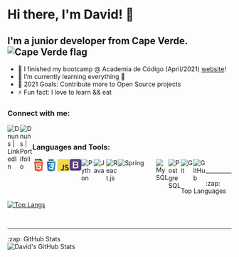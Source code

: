 # Hi there, I'm David! 👋

## I'm a junior developer from Cape Verde. <img alt="Cape Verde flag" width="26px" src="https://image.flaticon.com/icons/png/512/206/206814.png" />

- 🔭 I finished my bootcamp @ Academia de Código (April/2021) [website]!
- 🌱 I’m currently learning everything 🤣
- 🥅 2021 Goals: Contribute more to Open Source projects
- ⚡ Fun fact: I love to learn && eat

### Connect with me:
[<img align="left" alt="Dnuns | LinkedIn" width="28px" src="https://image.flaticon.com/icons/png/512/145/145807.png"/>][linkedin]
[<img align="left" alt="Dnuns | Portifolio" width="28px" src="https://pics.freeicons.io/uploads/icons/png/12189949021537355864-512.png"/>][portifolio]

<br/>

### Languages and Tools:

<img align="left" alt="HTML5" width="28px" src="https://raw.githubusercontent.com/github/explore/80688e429a7d4ef2fca1e82350fe8e3517d3494d/topics/html/html.png" />

<img align="left" alt="CSS3" width="28px" src="https://raw.githubusercontent.com/github/explore/80688e429a7d4ef2fca1e82350fe8e3517d3494d/topics/css/css.png" />

<img align="left" alt="JavaScript" width="28px" src="https://raw.githubusercontent.com/github/explore/80688e429a7d4ef2fca1e82350fe8e3517d3494d/topics/javascript/javascript.png" />

<img align="left" alt="Bootstrap" width="26px" src="https://raw.githubusercontent.com/github/explore/80688e429a7d4ef2fca1e82350fe8e3517d3494d/topics/bootstrap/bootstrap.png" />

<img align="left" alt="Python" width="28px" src="https://pics.freeicons.io/uploads/icons/png/12785093741551942290-512.png" />

<img  align="left" alt="Java" width="28px" src="https://image.flaticon.com/icons/png/512/226/226777.png"/>

<img align="left" alt="React.js" width="26px" src="https://cdn-icons-png.flaticon.com/512/919/919851.png" />

<img align="left" alt="Spring" width="86px" src="https://spring.io/images/spring-logo-9146a4d3298760c2e7e49595184e1975.svg" />

<img align="left" alt="MySQL" width="28px" src="https://pics.freeicons.io/uploads/icons/png/4943187881553750385-512.png" />

<img align="left" alt="PostgreSQL" width="28px" src="https://www.vectorlogo.zone/logos/postgresql/postgresql-icon.svg" />

<img align="left" alt="Git" width="28px" src="https://pics.freeicons.io/uploads/icons/png/9374299221540553610-512.png" />

<img align="left" alt="GitHub" width="28px" src="https://pics.freeicons.io/uploads/icons/png/13702699181561032680-512.png" />

<br/>

----
<summary>:zap: Top Languages</summary>

[![Top Langs](https://github-readme-stats.vercel.app/api/top-langs/?username=Dnuns&layout=compact&langs_count=10)](https://github.com/Dnuns/github-readme-stats)

<br>

----
<summary>:zap: GitHub Stats</summary>

<img align="left" alt="David's GitHub Stats" src="https://github-readme-stats.vercel.app/api?username=Dnuns" />


[website]: https://www.codeforall.cv
[linkedin]: https://linkedin.com/in/davsnuns
[portifolio]: https://dnuns.github.io/portfolio
